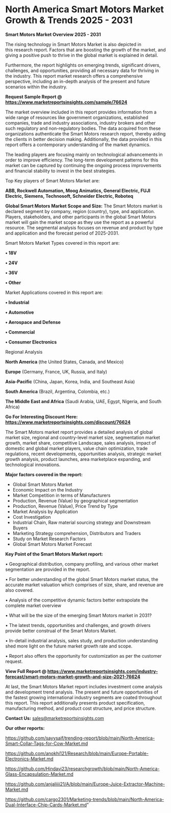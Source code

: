 # North America Smart Motors Market Growth & Trends 2025 - 2031

<Strong> Smart Motors Market Overview 2025 - 2031</strong>

The rising technology in Smart Motors Market is also depicted in this research report. Factors that are boosting the growth of the market, and giving a positive push to thrive in the global market is explained in detail.

Furthermore, the report highlights on emerging trends, significant drivers, challenges, and opportunities, providing all necessary data for thriving in the industry. This report market research offers a comprehensive perspective, including an in-depth analysis of the present and future scenarios within the industry.

<strong>Request Sample Report @ <a href=https://www.marketreportsinsights.com/sample/76624>https://www.marketreportsinsights.com/sample/76624</a></strong>

The market overview included in this report provides information from a wide range of resources like government organizations, established companies, trade and industry associations, industry brokers and other such regulatory and non-regulatory bodies. The data acquired from these organizations authenticate the Smart Motors research report, thereby aiding the clients in better decision making. Additionally, the data provided in this report offers a contemporary understanding of the market dynamics.

The leading players are focusing mainly on technological advancements in order to improve efficiency. The long-term development patterns for this market can be captured by continuing the ongoing process improvements and financial stability to invest in the best strategies.

Top Key players of Smart Motors Market are:

<strong>ABB, Rockwell Automation, Moog Animatics, General Electric, FUJI Electric, Siemens, Technosoft, Schneider Electric, Roboteq</strong>

<strong><b>Global Smart Motors Market Scope and Size:</b></strong>
The Smart Motors market is declared segment by company, region (country), type, and application. Players, stakeholders, and other participants in the global Smart Motors market will gain the market scope as they use the report as a powerful resource. The segmental analysis focuses on revenue and product by type and application and the forecast period of 2025-2031.

Smart Motors Market Types covered in this report are:

<strong>• 18V

• 24V

• 36V

• Other</strong>

Market Applications covered in this report are:

<strong>• Industrial

• Automotive

• Aerospace and Defense

• Commercial

• Consumer Electronics</strong> 

Regional Analysis

<strong>North America</strong> (the United States, Canada, and Mexico)

<strong>Europe</strong> (Germany, France, UK, Russia, and Italy)

<strong>Asia-Pacific</strong> (China, Japan, Korea, India, and Southeast Asia)

<strong>South America</strong> (Brazil, Argentina, Colombia, etc.)

<strong>The Middle East and Africa</strong> (Saudi Arabia, UAE, Egypt, Nigeria, and South Africa)

<strong>Go For Interesting Discount Here: <a href=https://www.marketreportsinsights.com/discount/76624>https://www.marketreportsinsights.com/discount/76624</a></strong>

The Smart Motors market report provides a detailed analysis of global market size, regional and country-level market size, segmentation market growth, market share, competitive Landscape, sales analysis, impact of domestic and global market players, value chain optimization, trade regulations, recent developments, opportunities analysis, strategic market growth analysis, product launches, area marketplace expanding, and technological innovations.

<strong><b>Major factors covered in the report:</b></strong>
<ul>
  <li>Global Smart Motors Market </li>
  <li>Economic Impact on the Industry</li>
  <li>Market Competition in terms of Manufacturers</li>
  <li>Production, Revenue (Value) by geographical segmentation</li>
  <li>Production, Revenue (Value), Price Trend by Type</li>
  <li>Market Analysis by Application</li>
  <li>Cost Investigation</li>
  <li>Industrial Chain, Raw material sourcing strategy and Downstream Buyers</li>
  <li>Marketing Strategy comprehension, Distributors and Traders</li>
  <li>Study on Market Research Factors</li>
  <li>Global Smart Motors Market Forecast</li>
</ul>

<strong><b>Key Point of the Smart Motors Market report:</b></strong>

• Geographical distribution, company profiling, and various other market segmentation are provided in the report.

• For better understanding of the global Smart Motors market status, the accurate market valuation which comprises of size, share, and revenue are also covered.

• Analysis of the competitive dynamic factors better extrapolate the complete market overview

• What will be the size of the emerging Smart Motors market in 2031?

• The latest trends, opportunities and challenges, and growth drivers provide better construal of the Smart Motors Market.

• In-detail industrial analysis, sales study, and production understanding shed more light on the future market growth rate and scope.

• Report also offers the opportunity for customization as per the customer request.

<strong><b>View Full Report @ <a href=https://www.marketreportsinsights.com/industry-forecast/smart-motors-market-growth-and-size-2021-76624>https://www.marketreportsinsights.com/industry-forecast/smart-motors-market-growth-and-size-2021-76624</a></b></strong>


At last, the Smart Motors Market report includes investment come analysis and development trend analysis. The present and future opportunities of the fastest growing international industry segments are coated throughout this report. This report additionally presents product specification, manufacturing method, and product cost structure, and price structure.

<strong>Contact Us:</strong>
sales@marketreportsinsights.com

<strong>Our other reports:</strong>

<a href=https://github.com/sayysaif/trending-report/blob/main/North-America-Smart-Collar-Tags-for-Cow-Market.md>https://github.com/sayysaif/trending-report/blob/main/North-America-Smart-Collar-Tags-for-Cow-Market.md</a>

<a href=https://github.com/anokhi121/Research/blob/main/Europe-Portable-Electronics-Market.md>https://github.com/anokhi121/Research/blob/main/Europe-Portable-Electronics-Market.md</a>

<a href=https://github.com/Hindavi23/researchgrowth/blob/main/North-America-Glass-Encapsulation-Market.md>https://github.com/Hindavi23/researchgrowth/blob/main/North-America-Glass-Encapsulation-Market.md</a>

<a href=https://github.com/anjaliiii21/A/blob/main/Europe-Juice-Extractor-Machine-Market.md>https://github.com/anjaliiii21/A/blob/main/Europe-Juice-Extractor-Machine-Market.md</a>

<a href=https://github.com/cargo2301/Marketing-trends/blob/main/North-America-Dual-Interface-Chip-Cards-Market.md>https://github.com/cargo2301/Marketing-trends/blob/main/North-America-Dual-Interface-Chip-Cards-Market.md</a>"
